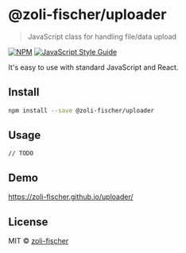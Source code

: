 # @zoli-fischer/uploader

> JavaScript class for handling file/data upload

[![NPM](https://img.shields.io/npm/v/@zoli-fischer/uploader.svg)](https://www.npmjs.com/package/@zoli-fischer/uploader) [![JavaScript Style Guide](https://img.shields.io/badge/code_style-standard-brightgreen.svg)](https://standardjs.com)

It's easy to use with standard JavaScript and React.

## Install

```bash
npm install --save @zoli-fischer/uploader
```

## Usage

```
// TODO
```

## Demo

https://zoli-fischer.github.io/uploader/

## License

MIT © [zoli-fischer](https://github.com/zoli-fischer)
